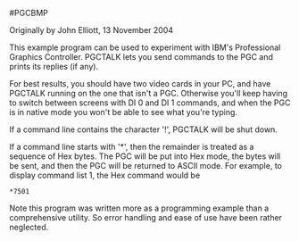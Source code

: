 #PGCBMP

Originally by John Elliott, 13 November 2004

This example program can be used to experiment with IBM's 
Professional Graphics Controller. PGCTALK lets you send commands to
the PGC and prints its replies (if any).

For best results, you should have two video cards in your PC, and have 
PGCTALK running on the one that isn't a PGC. Otherwise you'll keep having 
to switch between screens with DI 0 and DI 1 commands, and when the PGC 
is in native mode you won't be able to see what you're typing.

If a command line contains the character '!', PGCTALK will be shut down.

If a command line starts with '*', then the remainder is treated as a 
sequence of Hex bytes. The PGC will be put into Hex mode, the bytes will
be sent, and then the PGC will be returned to ASCII mode. For example, to 
display command list 1, the Hex command would be

```*7501```

Note this program was written more as a programming example
than a comprehensive utility. So error handling and ease of use have
been rather neglected.
